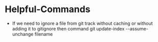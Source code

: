# Helpful-Commands
- If we need to ignore a file from git track without caching or without adding it to gitignore then command
   git update-index --assume-unchange filename
